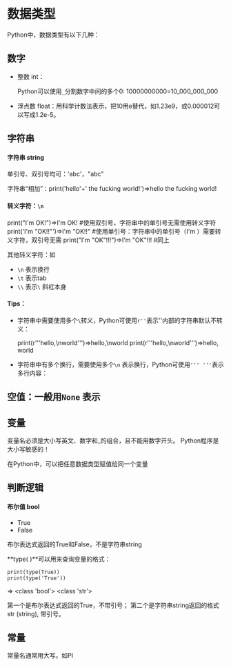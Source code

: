 # 数据类型

Python中，数据类型有以下几种：

## 数字

- 整数 int：

  Python可以使用```_```分割数字中间的多个0: 10000000000=10_000_000_000

- 浮点数 float：用科学计数法表示，把10用e替代，如1.23e9，或0.000012可以写成1.2e-5。

## 字符串

#### 字符串 string

单引号、双引号均可：'abc'，"abc"

字符串“相加”：print('hello'+' the fucking world!')=>hello the fucking world!

#### 转义字符：```\n```

  print("I'm OK!")=>I'm OK! #使用双引号，字符串中的单引号无需使用转义字符
  print('I\'m "OK!!"')=>I'm "OK!!" #使用单引号：字符串中的单引号（I\'m ）需要转义字符，双引号无需
  print("I'm \"OK\"!!!")=>I'm "OK"!!! #同上
  
其他转义字符：如

- ```\n``` 表示换行
- ```\t``` 表示tab
- ```\\``` 表示```\``` 斜杠本身

#### Tips：
- 字符串中需要使用多个```\```转义，Python可使用```r''```表示''内部的字符串默认不转义：

  print(r'''hello,\nworld''')=>hello,\nworld
  print(r'''hello,\nworld''')=>hello,
                               world
  
- 字符串中有多个换行，需要使用多个```\n``` 表示换行，Python可使用```''' '''```表示多行内容：
  
## 空值：一般用```None``` 表示

## 变量

变量名必须是大小写英文、数字和_的组合，且不能用数字开头。
Python程序是大小写敏感的！

在Python中，可以把任意数据类型赋值给同一个变量

## 判断逻辑

#### 布尔值 bool

- True
- False

布尔表达式返回的True和False，不是字符串string

**type( )**可以用来查询变量的格式：

```
print(type(True))
print(type('True'))
```

=>
<class 'bool'>
<class 'str'>

第一个是布尔表达式返回的True，不带引号；
第二个是字符串string返回的格式str (string), 带引号。

## 常量

常量名通常用大写。如PI
